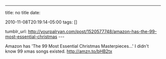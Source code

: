 ---
title: no title
date:

 2010-11-08T20:19:14-05:00 
tags:  []

tumblr_url:
http://yourpalryan.com/post/1520577748/amazon-has-the-99-most-essential-christmas
\-\--

Amazon has 'The 99 Most Essential Christmas Masterpieces...' I didn't
know 99 xmas songs existed. <http://amzn.to/bHB2tx>
